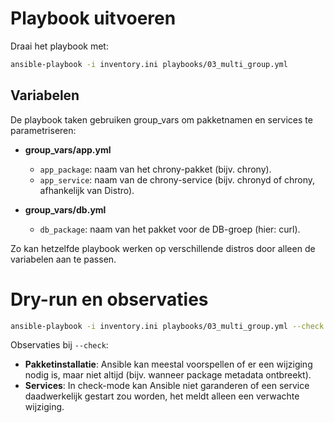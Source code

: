 # Playbook uitvoeren
Draai het playbook met:

``` bash
ansible-playbook -i inventory.ini playbooks/03_multi_group.yml
```

## Variabelen
De playbook taken gebruiken group_vars om pakketnamen en services te parametriseren:
* **group_vars/app.yml**
  * `app_package`: naam van het chrony-pakket (bijv. chrony).
  * `app_service`: naam van de chrony-service (bijv. chronyd of chrony, afhankelijk van Distro).

* **group_vars/db.yml**
   * `db_package`: naam van het pakket voor de DB-groep (hier: curl).

Zo kan hetzelfde playbook werken op verschillende distros door alleen de variabelen aan te passen.

# Dry-run en observaties
``` bash
ansible-playbook -i inventory.ini playbooks/03_multi_group.yml --check
```

Observaties bij `--check`:

* **Pakketinstallatie**: Ansible kan meestal voorspellen of er een wijziging nodig is, maar niet altijd (bijv. wanneer package metadata ontbreekt).
* **Services**: In check-mode kan Ansible niet garanderen of een service daadwerkelijk gestart zou worden, het meldt alleen een verwachte wijziging.
